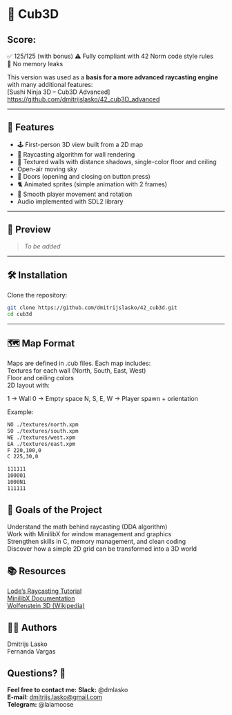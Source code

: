 # 🧊 Cub3D

## Score:
✅ 125/125 (with bonus)
⚠️ Fully compliant with 42 Norm code style rules  
🧹 No memory leaks  

This version was used as a **basis for a more advanced raycasting engine** with many additional features:  
[Sushi Ninja 3D – Cub3D Advanced] https://github.com/dmitrijslasko/42_cub3D_advanced

---

## 🚀 Features

- 🕹️ First-person 3D view built from a 2D map  
- 🔦 Raycasting algorithm for wall rendering  
- 🎨 Textured walls with distance shadows, single-color floor and ceiling
- Open-air moving sky
- 🚪 Doors (opening and closing on button press)  
- 🐈 Animated sprites (simple animation with 2 frames)
- 🎵 Smooth player movement and rotation
- Audio implemented with SDL2 library

---

## 📸 Preview

> *To be added*

---

## 🛠️ Installation

Clone the repository:

```bash
git clone https://github.com/dmitrijslasko/42_cub3d.git
cd cub3d
```

---

## 🗺️ Map Format
Maps are defined in .cub files. Each map includes:  
Textures for each wall (North, South, East, West)  
Floor and ceiling colors  
2D layout with:  

1 → Wall
0 → Empty space
N, S, E, W → Player spawn + orientation

Example:
```bash
NO ./textures/north.xpm
SO ./textures/south.xpm
WE ./textures/west.xpm
EA ./textures/east.xpm
F 220,100,0
C 225,30,0

111111
100001
1000N1
111111
```

## 🎯 Goals of the Project
Understand the math behind raycasting (DDA algorithm)  
Work with MinilibX for window management and graphics  
Strengthen skills in C, memory management, and clean coding  
Discover how a simple 2D grid can be transformed into a 3D world  

## 📚 Resources
[Lode’s Raycasting Tutorial](https://lodev.org/cgtutor/raycasting.html)  
[MinilibX Documentation](https://harm-smits.github.io/42docs/libs/minilibx)  
[Wolfenstein 3D (Wikipedia)](https://en.wikipedia.org/wiki/Wolfenstein_3D)

## 👨‍💻 Authors
Dmitrijs Lasko  
Fernanda Vargas  

## Questions? 🤔
**Feel free to contact me:**
**Slack:** @dmlasko  
**E-mail**: dmitrijs.lasko@gmail.com  
**Telegram:** @lalamoose  
